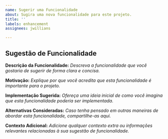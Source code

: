 ```yaml
---
name: Sugerir uma Funcionalidade
about: Sugira uma nova funcionalidade para este projeto.
title: ''
labels: enhancement
assignees: jwillians

---
```


## Sugestão de Funcionalidade

**Descrição da Funcionalidade:**
_Descreva a funcionalidade que você gostaria de sugerir de forma clara e concisa._

**Motivação:**
_Explique por que você acredita que esta funcionalidade é importante para o projeto._

**Implementação Sugerida:**
_Ofereça uma ideia inicial de como você imagina que esta funcionalidade poderia ser implementada._

**Alternativas Consideradas:**
_Caso tenha pensado em outras maneiras de abordar esta funcionalidade, compartilhe-as aqui._

**Contexto Adicional:**
_Adicione qualquer contexto extra ou informações relevantes relacionadas à sua sugestão de funcionalidade._

